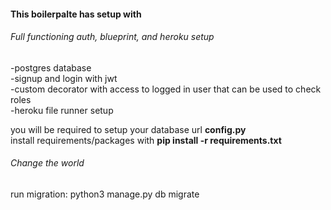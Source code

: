 <h4>This boilerpalte has setup with</h4>
<h6>Full functioning auth, blueprint, and heroku setup</h6>
-postgres database </br>
-signup and login with jwt</br>
-custom decorator with access to logged in user that can be used to check roles</br>
-heroku file runner setup

you will be required to setup your database url <b>config.py</b> </br>
install requirements/packages with <b>pip install -r requirements.txt</b>

<h6>Change the world</h6>

run migration: python3 manage.py db migrate
